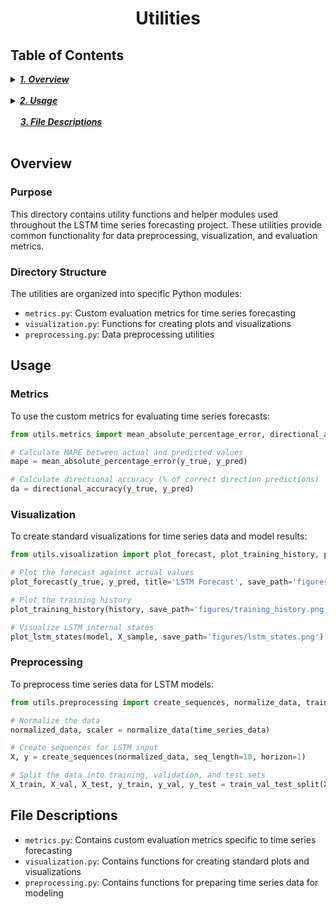 <h1 align="center">Utilities</h1>

## Table of Contents

<details>
  <summary><a href="#overview"><i><b>1. Overview</b></i></a></summary>
  <div>
    &nbsp;&nbsp;&nbsp;&nbsp;&nbsp;&nbsp;&nbsp;&nbsp;&nbsp;&nbsp;<a href="#purpose">1.1. Purpose</a><br>
    &nbsp;&nbsp;&nbsp;&nbsp;&nbsp;&nbsp;&nbsp;&nbsp;&nbsp;&nbsp;<a href="#directory-structure">1.2. Directory Structure</a><br>
  </div>
</details>
&nbsp;

<details>
  <summary><a href="#usage"><i><b>2. Usage</b></i></a></summary>
  <div>
    &nbsp;&nbsp;&nbsp;&nbsp;&nbsp;&nbsp;&nbsp;&nbsp;&nbsp;&nbsp;<a href="#metrics">2.1. Metrics</a><br>
    &nbsp;&nbsp;&nbsp;&nbsp;&nbsp;&nbsp;&nbsp;&nbsp;&nbsp;&nbsp;<a href="#visualization">2.2. Visualization</a><br>
    &nbsp;&nbsp;&nbsp;&nbsp;&nbsp;&nbsp;&nbsp;&nbsp;&nbsp;&nbsp;<a href="#preprocessing">2.3. Preprocessing</a><br>
  </div>
</details>
&nbsp;

<div>
  &nbsp;&nbsp;&nbsp;&nbsp;<a href="#file-descriptions"><i><b>3. File Descriptions</b></i></a>
</div>
&nbsp;

## Overview

### Purpose
This directory contains utility functions and helper modules used throughout the LSTM time series forecasting project. These utilities provide common functionality for data preprocessing, visualization, and evaluation metrics.

### Directory Structure
The utilities are organized into specific Python modules:
- `metrics.py`: Custom evaluation metrics for time series forecasting
- `visualization.py`: Functions for creating plots and visualizations
- `preprocessing.py`: Data preprocessing utilities

## Usage

### Metrics
To use the custom metrics for evaluating time series forecasts:

```python
from utils.metrics import mean_absolute_percentage_error, directional_accuracy

# Calculate MAPE between actual and predicted values
mape = mean_absolute_percentage_error(y_true, y_pred)

# Calculate directional accuracy (% of correct direction predictions)
da = directional_accuracy(y_true, y_pred)
```

### Visualization
To create standard visualizations for time series data and model results:

```python
from utils.visualization import plot_forecast, plot_training_history, plot_lstm_states

# Plot the forecast against actual values
plot_forecast(y_true, y_pred, title='LSTM Forecast', save_path='figures/forecast.png')

# Plot the training history
plot_training_history(history, save_path='figures/training_history.png')

# Visualize LSTM internal states
plot_lstm_states(model, X_sample, save_path='figures/lstm_states.png')
```

### Preprocessing
To preprocess time series data for LSTM models:

```python
from utils.preprocessing import create_sequences, normalize_data, train_val_test_split

# Normalize the data
normalized_data, scaler = normalize_data(time_series_data)

# Create sequences for LSTM input
X, y = create_sequences(normalized_data, seq_length=10, horizon=1)

# Split the data into training, validation, and test sets
X_train, X_val, X_test, y_train, y_val, y_test = train_val_test_split(X, y, val_size=0.2, test_size=0.1)
```

## File Descriptions
- `metrics.py`: Contains custom evaluation metrics specific to time series forecasting
- `visualization.py`: Contains functions for creating standard plots and visualizations
- `preprocessing.py`: Contains functions for preparing time series data for modeling 